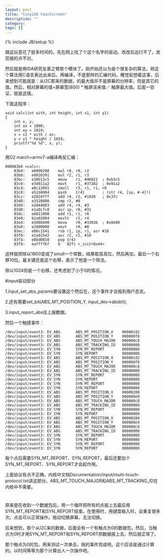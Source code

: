 ```yaml
---
layout: post
title: "tiny210 touchscreen"
description: ""
category: 
tags: []
---
```

{% include JB/setup %}

搞这玩意花了挺多时间的。先在网上找了个这个名字的驱动。改改后运行不了。发现报的点不对。

然后就是用IDA研究友善之臂那个模块了。刚开始还以为是个很复杂的算法，把这个算法用C语言表达出来后，再编译，不是那样的汇编代码。睡觉前想着这事，后来想到可能就是：从I2C那来的数据，的最大值并不是屏幕的分辨率，而是其它的值。然后，相对屏幕的值=屏幕宽(800) * 触屏读来值／ 触屏最大值。后面一验证，就是这值。

下面这程序：

    void calc(int with, int height, int x1, int y1)
    {
        int x, y;
        int ox = 1800;
        int oy = 1024;
        x = x1 * with / ox;
        y = y1 * height / 1024;
        printf("%d %d", x, y);
    }

用O2 march=armv7-a编译再反汇编：

    000083b4 <calc>:
        83b4:	e0000290 	mul	r0, r0, r2
        83b8:	e0020391 	mul	r2, r1, r3
        83bc:	e30b13c5 	movw	r1, #46021	; 0xb3c5
        83c0:	e34911a2 	movt	r1, #37282	; 0x91a2
        83c4:	e0c13091 	smull	r3, r1, r1, r0
        83c8:	e52d4004 	push	{r4}		; (str r4, [sp, #-4]!)
        83cc:	e2824fff 	add	r4, r2, #1020	; 0x3fc
        83d0:	e3520000 	cmp	r2, #0
        83d4:	e2844003 	add	r4, r4, #3
        83d8:	e1a0cfc0 	asr	ip, r0, #31
        83dc:	e0811000 	add	r1, r1, r0
        83e0:	b1a02004 	movlt	r2, r4
        83e4:	e3080490 	movw	r0, #33936	; 0x8490
        83e8:	e3400000 	movt	r0, #0
        83ec:	e06c1541 	rsb	r1, ip, r1, asr #10
        83f0:	e1a02542 	asr	r2, r2, #10
        83f4:	e8bd0010 	pop	{r4}
        83f8:	eaffffbf 	b	82fc <_init+0x44>

这样就把除以1800变成了smull一个常数，结果取其高位，然后再加，最后一个右移10位。最关键还是这个右移，表示了他是一个除法。

除以1024则是一个右移，还考虑到了小于0的情况。

#input驱动部分

1.input_set_abs_params要设置这个然后在，这个事件才会报到用户态去。

2.还有需要set_bit(ABS_MT_POSITION_Y, input_dev->absbit);

3.input_report_abs往上报数据。

然后一个触摸事件：

    /dev/input/event3: EV_ABS       ABS_MT_POSITION_X    000001d2                   
    /dev/input/event3: EV_ABS       ABS_MT_POSITION_Y    000000f0                   
    /dev/input/event3: EV_ABS       ABS_MT_TOUCH_MAJOR   000000c8                   
    /dev/input/event3: EV_ABS       ABS_MT_TRACKING_ID   00000000                   
    /dev/input/event3: EV_SYN       SYN_MT_REPORT        00000000                   
    /dev/input/event3: EV_SYN       SYN_REPORT           00000000                   
    /dev/input/event3: EV_ABS       ABS_MT_POSITION_X    000001d2                   
    /dev/input/event3: EV_ABS       ABS_MT_POSITION_Y    000000f0                   
    /dev/input/event3: EV_ABS       ABS_MT_TOUCH_MAJOR   000000c8                   
    /dev/input/event3: EV_ABS       ABS_MT_TRACKING_ID   00000000                   
    /dev/input/event3: EV_SYN       SYN_MT_REPORT        00000000                   
    /dev/input/event3: EV_SYN       SYN_REPORT           00000000                   
    /dev/input/event3: EV_SYN       SYN_MT_REPORT        00000000                   
    /dev/input/event3: EV_SYN       SYN_REPORT           00000000                   
    /dev/input/event3: EV_ABS       ABS_MT_POSITION_X    00000200                   
    /dev/input/event3: EV_ABS       ABS_MT_POSITION_Y    000000e9                   
    /dev/input/event3: EV_ABS       ABS_MT_TOUCH_MAJOR   000000c8                   
    /dev/input/event3: EV_ABS       ABS_MT_TRACKING_ID   00000000                   
    /dev/input/event3: EV_SYN       SYN_MT_REPORT        00000000                   
    /dev/input/event3: EV_SYN       SYN_REPORT           00000000                   
    /dev/input/event3: EV_ABS       ABS_MT_POSITION_X    00000200                   
    /dev/input/event3: EV_ABS       ABS_MT_POSITION_Y    000000e9                   
    /dev/input/event3: EV_ABS       ABS_MT_TOUCH_MAJOR   000000c8                   
    /dev/input/event3: EV_ABS       ABS_MT_TRACKING_ID   00000000                   
    /dev/input/event3: EV_SYN       SYN_MT_REPORT        00000000                   
    /dev/input/event3: EV_SYN       SYN_REPORT           00000000                   
    /dev/input/event3: EV_SYN       SYN_MT_REPORT        00000000                   
    /dev/input/event3: EV_SYN       SYN_REPORT           00000000

每个点后需要SYN_MT_REPORT、SYN_REPORT，最后还要加个SYN_MT_REPORT、SYN_REPORT才会起作用。

上面协议有点不正确，内核中文档Documentation/input/multi-touch-protocol.txt讲这部分。ABS_MT_TOUCH_MAJOR和ABS_MT_TRACKING_ID在内核中不需要。

#
原来是在收到一个数据包后，用一个循环把所有的点报上去最后用SYN_MT_REPORT和SYN_REPORT结束。在使用时，用键盘输入时，会重复很多次。点击可以正常操作。拖动切换屏幕，无法切换。

后来想到，那个从I2C来的数据，后面会有一个有触点为0的数据包，然后，当触点为0时才用SYN_MT_REPORT和SYN_REPORT把数据报上去，然后就正常了。

那个触点为0的包，用来测试一次单击，拖的事件完成吧。这个应该是通过计算的，以时间等等为那个计算出人一次操作吧。

